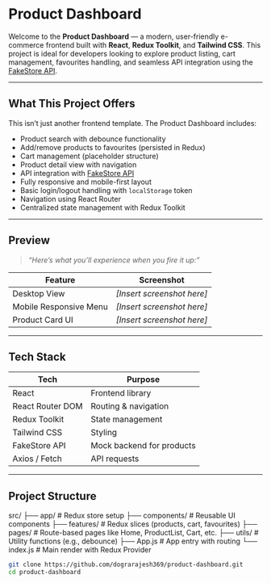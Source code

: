 # Product Dashboard

Welcome to the **Product Dashboard** — a modern, user-friendly e-commerce frontend built with **React**, **Redux Toolkit**, and **Tailwind CSS**. This project is ideal for developers looking to explore product listing, cart management, favourites handling, and seamless API integration using the [FakeStore API](https://fakestoreapi.com).

---

## What This Project Offers

This isn’t just another frontend template. The Product Dashboard includes:

-  Product search with debounce functionality
-  Add/remove products to favourites (persisted in Redux)
-  Cart management (placeholder structure)
-  Product detail view with navigation
-  API integration with [FakeStore API](https://fakestoreapi.com)
-  Fully responsive and mobile-first layout
-  Basic login/logout handling with `localStorage` token
-  Navigation using React Router
-  Centralized state management with Redux Toolkit

---

##  Preview

> _“Here’s what you’ll experience when you fire it up:”_

| Feature | Screenshot |
|--------|------------|
|  Desktop View | *[Insert screenshot here]* |
|  Mobile Responsive Menu | *[Insert screenshot here]* |
|  Product Card UI | *[Insert screenshot here]* |

---

##  Tech Stack

| Tech | Purpose |
|------|---------|
| React | Frontend library |
| React Router DOM | Routing & navigation |
| Redux Toolkit | State management |
| Tailwind CSS | Styling |
| FakeStore API | Mock backend for products |
| Axios / Fetch | API requests |

---

##  Project Structure 

src/
├── app/ # Redux store setup
├── components/ # Reusable UI components
├── features/ # Redux slices (products, cart, favourites)
├── pages/ # Route-based pages like Home, ProductList, Cart, etc.
├── utils/ # Utility functions (e.g., debounce)
├── App.js # App entry with routing
└── index.js # Main render with Redux Provider

```bash
git clone https://github.com/dograrajesh369/product-dashboard.git
cd product-dashboard
